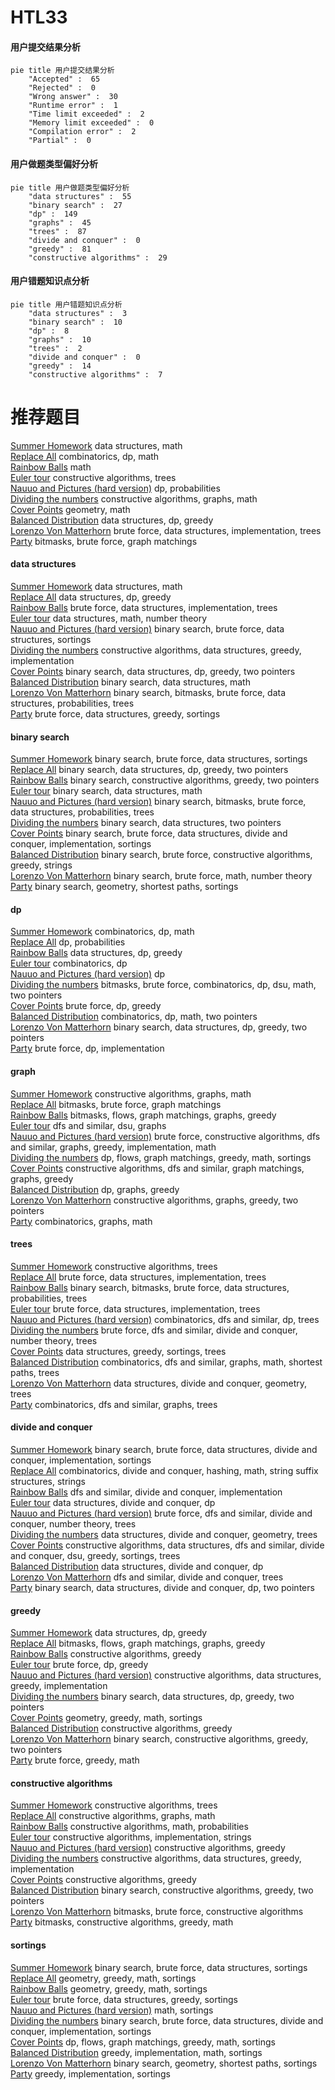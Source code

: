 # HTL33
<!-- tabs:start -->
#### **用户提交结果分析**

```mermaid
pie title 用户提交结果分析
    "Accepted" :  65
    "Rejected" :  0
    "Wrong answer" :  30
    "Runtime error" :  1
    "Time limit exceeded" :  2
    "Memory limit exceeded" :  0
    "Compilation error" :  2
    "Partial" :  0
```
#### **用户做题类型偏好分析**

```mermaid
pie title 用户做题类型偏好分析
    "data structures" :  55
    "binary search" :  27
    "dp" :  149
    "graphs" :  45
    "trees" :  87
    "divide and conquer" :  0
    "greedy" :  81
    "constructive algorithms" :  29
```
#### **用户错题知识点分析**

```mermaid
pie title 用户错题知识点分析
    "data structures" :  3
    "binary search" :  10
    "dp" :  8
    "graphs" :  10
    "trees" :  2
    "divide and conquer" :  0
    "greedy" :  14
    "constructive algorithms" :  7
```
<!-- tabs:end -->
# 推荐题目
[Summer Homework](http://codeforces.com/problemset/problem/316/E2)		data structures,
                        math		  
[Replace All](http://codeforces.com/problemset/problem/794/G)		combinatorics,
                        dp,
                        math		  
[Rainbow Balls](http://codeforces.com/problemset/problem/850/F)		math		  
[Euler tour](http://codeforces.com/problemset/problem/1053/E)		constructive algorithms,
                        trees		  
[Nauuo and Pictures (hard version)](http://codeforces.com/problemset/problem/1172/C2)		dp,
                        probabilities		  
[Dividing the numbers](http://codeforces.com/problemset/problem/899/C)		constructive algorithms,
                        graphs,
                        math		  
[Cover Points](http://codeforces.com/problemset/problem/1047/B)		geometry,
                        math		  
[Balanced Distribution](http://codeforces.com/problemset/problem/1237/G)		data structures,
                        dp,
                        greedy		  
[Lorenzo Von Matterhorn](https://codeforces.com/contest/697/problem/C)		brute force,
                        data structures,
                        implementation,
                        trees		  
[Party](http://codeforces.com/problemset/problem/575/C)		bitmasks,
                        brute force,
                        graph matchings		  
<!-- tabs:start -->
#### **data structures**
[Summer Homework](http://codeforces.com/problemset/problem/316/E2)		data structures,
                        math		  
[Replace All](http://codeforces.com/problemset/problem/1237/G)		data structures,
                        dp,
                        greedy		  
[Rainbow Balls](https://codeforces.com/contest/697/problem/C)		brute force,
                        data structures,
                        implementation,
                        trees		  
[Euler tour](http://codeforces.com/problemset/problem/1422/F)		data structures,
                        math,
                        number theory		  
[Nauuo and Pictures (hard version)](https://codeforces.com/contest/1199/problem/D)		binary search,
                        brute force,
                        data structures,
                        sortings		  
[Dividing the numbers](http://codeforces.com/problemset/problem/1358/E)		constructive algorithms,
                        data structures,
                        greedy,
                        implementation		  
[Cover Points](http://codeforces.com/problemset/problem/1492/C)		binary search,
                        data structures,
                        dp,
                        greedy,
                        two pointers		  
[Balanced Distribution](http://codeforces.com/problemset/problem/1490/G)		binary search,
                        data structures,
                        math		  
[Lorenzo Von Matterhorn](http://codeforces.com/problemset/problem/1479/D)		binary search,
                        bitmasks,
                        brute force,
                        data structures,
                        probabilities,
                        trees		  
[Party](http://codeforces.com/problemset/problem/1497/A)		brute force,
                        data structures,
                        greedy,
                        sortings		  
#### **binary search**
[Summer Homework](https://codeforces.com/contest/1199/problem/D)		binary search,
                        brute force,
                        data structures,
                        sortings		  
[Replace All](http://codeforces.com/problemset/problem/1492/C)		binary search,
                        data structures,
                        dp,
                        greedy,
                        two pointers		  
[Rainbow Balls](http://codeforces.com/problemset/problem/1463/D)		binary search,
                        constructive algorithms,
                        greedy,
                        two pointers		  
[Euler tour](http://codeforces.com/problemset/problem/1490/G)		binary search,
                        data structures,
                        math		  
[Nauuo and Pictures (hard version)](http://codeforces.com/problemset/problem/1479/D)		binary search,
                        bitmasks,
                        brute force,
                        data structures,
                        probabilities,
                        trees		  
[Dividing the numbers](http://codeforces.com/problemset/problem/1436/E)		binary search,
                        data structures,
                        two pointers		  
[Cover Points](http://codeforces.com/problemset/problem/1461/D)		binary search,
                        brute force,
                        data structures,
                        divide and conquer,
                        implementation,
                        sortings		  
[Balanced Distribution](http://codeforces.com/problemset/problem/1493/C)		binary search,
                        brute force,
                        constructive algorithms,
                        greedy,
                        strings		  
[Lorenzo Von Matterhorn](http://codeforces.com/problemset/problem/1487/D)		binary search,
                        brute force,
                        math,
                        number theory		  
[Party](http://codeforces.com/problemset/problem/1486/B)		binary search,
                        geometry,
                        shortest paths,
                        sortings		  
#### **dp**
[Summer Homework](http://codeforces.com/problemset/problem/794/G)		combinatorics,
                        dp,
                        math		  
[Replace All](http://codeforces.com/problemset/problem/1172/C2)		dp,
                        probabilities		  
[Rainbow Balls](http://codeforces.com/problemset/problem/1237/G)		data structures,
                        dp,
                        greedy		  
[Euler tour](http://codeforces.com/problemset/problem/360/C)		combinatorics,
                        dp		  
[Nauuo and Pictures (hard version)](http://codeforces.com/problemset/problem/264/C)		dp		  
[Dividing the numbers](http://codeforces.com/problemset/problem/1400/G)		bitmasks,
                        brute force,
                        combinatorics,
                        dp,
                        dsu,
                        math,
                        two pointers		  
[Cover Points](http://codeforces.com/problemset/problem/1260/E)		brute force,
                        dp,
                        greedy		  
[Balanced Distribution](http://codeforces.com/problemset/problem/1437/F)		combinatorics,
                        dp,
                        math,
                        two pointers		  
[Lorenzo Von Matterhorn](http://codeforces.com/problemset/problem/1492/C)		binary search,
                        data structures,
                        dp,
                        greedy,
                        two pointers		  
[Party](https://codeforces.com/contest/1457/problem/C)		brute force,
                        dp,
                        implementation		  
#### **graph**
[Summer Homework](http://codeforces.com/problemset/problem/899/C)		constructive algorithms,
                        graphs,
                        math		  
[Replace All](http://codeforces.com/problemset/problem/575/C)		bitmasks,
                        brute force,
                        graph matchings		  
[Rainbow Balls](http://codeforces.com/problemset/problem/1009/G)		bitmasks,
                        flows,
                        graph matchings,
                        graphs,
                        greedy		  
[Euler tour](https://codeforces.com/contest/1465/problem/C)		dfs and similar,
                        dsu,
                        graphs		  
[Nauuo and Pictures (hard version)](http://codeforces.com/problemset/problem/1487/C)		brute force,
                        constructive algorithms,
                        dfs and similar,
                        graphs,
                        greedy,
                        implementation,
                        math		  
[Dividing the numbers](http://codeforces.com/problemset/problem/1437/C)		dp,
                        flows,
                        graph matchings,
                        greedy,
                        math,
                        sortings		  
[Cover Points](http://codeforces.com/problemset/problem/1470/D)		constructive algorithms,
                        dfs and similar,
                        graph matchings,
                        graphs,
                        greedy		  
[Balanced Distribution](http://codeforces.com/problemset/problem/1476/C)		dp,
                        graphs,
                        greedy		  
[Lorenzo Von Matterhorn](http://codeforces.com/problemset/problem/1304/D)		constructive algorithms,
                        graphs,
                        greedy,
                        two pointers		  
[Party](http://codeforces.com/problemset/problem/1475/C)		combinatorics,
                        graphs,
                        math		  
#### **trees**
[Summer Homework](http://codeforces.com/problemset/problem/1053/E)		constructive algorithms,
                        trees		  
[Replace All](https://codeforces.com/contest/697/problem/C)		brute force,
                        data structures,
                        implementation,
                        trees		  
[Rainbow Balls](http://codeforces.com/problemset/problem/1479/D)		binary search,
                        bitmasks,
                        brute force,
                        data structures,
                        probabilities,
                        trees		  
[Euler tour](http://codeforces.com/problemset/problem/1511/C)		brute force,
                        data structures,
                        implementation,
                        trees		  
[Nauuo and Pictures (hard version)](http://codeforces.com/problemset/problem/1499/F)		combinatorics,
                        dfs and similar,
                        dp,
                        trees		  
[Dividing the numbers](http://codeforces.com/problemset/problem/1491/E)		brute force,
                        dfs and similar,
                        divide and conquer,
                        number theory,
                        trees		  
[Cover Points](http://codeforces.com/problemset/problem/1466/D)		data structures,
                        greedy,
                        sortings,
                        trees		  
[Balanced Distribution](http://codeforces.com/problemset/problem/1495/D)		combinatorics,
                        dfs and similar,
                        graphs,
                        math,
                        shortest paths,
                        trees		  
[Lorenzo Von Matterhorn](http://codeforces.com/problemset/problem/1303/G)		data structures,
                        divide and conquer,
                        geometry,
                        trees		  
[Party](http://codeforces.com/problemset/problem/1454/E)		combinatorics,
                        dfs and similar,
                        graphs,
                        trees		  
#### **divide and conquer**
[Summer Homework](http://codeforces.com/problemset/problem/1461/D)		binary search,
                        brute force,
                        data structures,
                        divide and conquer,
                        implementation,
                        sortings		  
[Replace All](http://codeforces.com/problemset/problem/1466/G)		combinatorics,
                        divide and conquer,
                        hashing,
                        math,
                        string suffix structures,
                        strings		  
[Rainbow Balls](http://codeforces.com/problemset/problem/1490/D)		dfs and similar,
                        divide and conquer,
                        implementation		  
[Euler tour](https://codeforces.com/contest/1483/problem/C)		data structures,
                        divide and conquer,
                        dp		  
[Nauuo and Pictures (hard version)](http://codeforces.com/problemset/problem/1491/E)		brute force,
                        dfs and similar,
                        divide and conquer,
                        number theory,
                        trees		  
[Dividing the numbers](http://codeforces.com/problemset/problem/1303/G)		data structures,
                        divide and conquer,
                        geometry,
                        trees		  
[Cover Points](http://codeforces.com/problemset/problem/1494/D)		constructive algorithms,
                        data structures,
                        dfs and similar,
                        divide and conquer,
                        dsu,
                        greedy,
                        sortings,
                        trees		  
[Balanced Distribution](http://codeforces.com/problemset/problem/1482/E)		data structures,
                        divide and conquer,
                        dp		  
[Lorenzo Von Matterhorn](http://codeforces.com/problemset/problem/566/C)		dfs and similar,
                        divide and conquer,
                        trees		  
[Party](http://codeforces.com/problemset/problem/1428/F)		binary search,
                        data structures,
                        divide and conquer,
                        dp,
                        two pointers		  
#### **greedy**
[Summer Homework](http://codeforces.com/problemset/problem/1237/G)		data structures,
                        dp,
                        greedy		  
[Replace All](http://codeforces.com/problemset/problem/1009/G)		bitmasks,
                        flows,
                        graph matchings,
                        graphs,
                        greedy		  
[Rainbow Balls](http://codeforces.com/problemset/problem/515/D)		constructive algorithms,
                        greedy		  
[Euler tour](http://codeforces.com/problemset/problem/1260/E)		brute force,
                        dp,
                        greedy		  
[Nauuo and Pictures (hard version)](http://codeforces.com/problemset/problem/1358/E)		constructive algorithms,
                        data structures,
                        greedy,
                        implementation		  
[Dividing the numbers](http://codeforces.com/problemset/problem/1492/C)		binary search,
                        data structures,
                        dp,
                        greedy,
                        two pointers		  
[Cover Points](https://codeforces.com/contest/1496/problem/C)		geometry,
                        greedy,
                        math,
                        sortings		  
[Balanced Distribution](http://codeforces.com/problemset/problem/1493/A)		constructive algorithms,
                        greedy		  
[Lorenzo Von Matterhorn](http://codeforces.com/problemset/problem/1463/D)		binary search,
                        constructive algorithms,
                        greedy,
                        two pointers		  
[Party](http://codeforces.com/problemset/problem/1462/C)		brute force,
                        greedy,
                        math		  
#### **constructive algorithms**
[Summer Homework](http://codeforces.com/problemset/problem/1053/E)		constructive algorithms,
                        trees		  
[Replace All](http://codeforces.com/problemset/problem/899/C)		constructive algorithms,
                        graphs,
                        math		  
[Rainbow Balls](http://codeforces.com/problemset/problem/417/E)		constructive algorithms,
                        math,
                        probabilities		  
[Euler tour](http://codeforces.com/problemset/problem/672/B)		constructive algorithms,
                        implementation,
                        strings		  
[Nauuo and Pictures (hard version)](http://codeforces.com/problemset/problem/515/D)		constructive algorithms,
                        greedy		  
[Dividing the numbers](http://codeforces.com/problemset/problem/1358/E)		constructive algorithms,
                        data structures,
                        greedy,
                        implementation		  
[Cover Points](http://codeforces.com/problemset/problem/1493/A)		constructive algorithms,
                        greedy		  
[Balanced Distribution](http://codeforces.com/problemset/problem/1463/D)		binary search,
                        constructive algorithms,
                        greedy,
                        two pointers		  
[Lorenzo Von Matterhorn](https://codeforces.com/contest/1456/problem/B)		bitmasks,
                        brute force,
                        constructive algorithms		  
[Party](http://codeforces.com/problemset/problem/1492/D)		bitmasks,
                        constructive algorithms,
                        greedy,
                        math		  
#### **sortings**
[Summer Homework](https://codeforces.com/contest/1199/problem/D)		binary search,
                        brute force,
                        data structures,
                        sortings		  
[Replace All](https://codeforces.com/contest/1496/problem/C)		geometry,
                        greedy,
                        math,
                        sortings		  
[Rainbow Balls](http://codeforces.com/problemset/problem/1495/A)		geometry,
                        greedy,
                        math,
                        sortings		  
[Euler tour](http://codeforces.com/problemset/problem/1497/A)		brute force,
                        data structures,
                        greedy,
                        sortings		  
[Nauuo and Pictures (hard version)](http://codeforces.com/problemset/problem/1427/A)		math,
                        sortings		  
[Dividing the numbers](http://codeforces.com/problemset/problem/1461/D)		binary search,
                        brute force,
                        data structures,
                        divide and conquer,
                        implementation,
                        sortings		  
[Cover Points](http://codeforces.com/problemset/problem/1437/C)		dp,
                        flows,
                        graph matchings,
                        greedy,
                        math,
                        sortings		  
[Balanced Distribution](http://codeforces.com/problemset/problem/1473/A)		greedy,
                        implementation,
                        math,
                        sortings		  
[Lorenzo Von Matterhorn](http://codeforces.com/problemset/problem/1486/B)		binary search,
                        geometry,
                        shortest paths,
                        sortings		  
[Party](http://codeforces.com/problemset/problem/1480/B)		greedy,
                        implementation,
                        sortings		  
<!-- tabs:end -->
